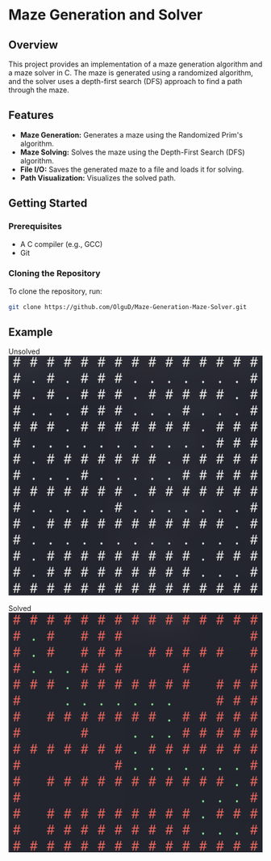 # Maze Generation and Solver

## Overview

This project provides an implementation of a maze generation algorithm and a maze solver in C. The maze is generated using a randomized algorithm, and the solver uses a depth-first search (DFS) approach to find a path through the maze.

## Features

- **Maze Generation:** Generates a maze using the Randomized Prim's algorithm.
- **Maze Solving:** Solves the maze using the Depth-First Search (DFS) algorithm.
- **File I/O:** Saves the generated maze to a file and loads it for solving.
- **Path Visualization:** Visualizes the solved path.

## Getting Started

### Prerequisites

- A C compiler (e.g., GCC)
- Git

### Cloning the Repository

To clone the repository, run:

```sh
git clone https://github.com/OlguD/Maze-Generation-Maze-Solver.git
```

## Example
Unsolved
![unsolved-maze](https://github.com/OlguD/Maze-Generation-Maze-Solver/blob/main/assets/unsolved.png)

Solved
![solved-maze](https://github.com/OlguD/Maze-Generation-Maze-Solver/blob/main/assets/solved.png)
